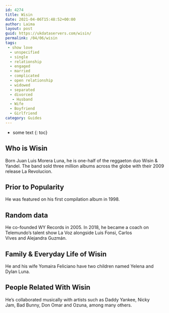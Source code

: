 ```yaml
---
id: 4274
title: Wisin
date: 2021-04-06T15:48:52+00:00
author: Laima
layout: post
guid: https://ukdataservers.com/wisin/
permalink: /04/06/wisin
tags:
 - show love
  - unspecified
  - single
  - relationship
  - engaged
  - married
  - complicated
  - open relationship
  - widowed
  - separated
  - divorced
   - Husband
  - Wife
  - Boyfriend
  - Girlfriend
category: Guides
---
```


* some text
{: toc}


## Who is Wisin
                  
                  
                  
Born Juan Luis Morera Luna, he is one-half of the reggaeton duo Wisin & Yandel. The band sold three million albums across the globe with their 2009 release La Revolucion.
                  
              
            
              
            
                
                
                
## Prior to Popularity
                  
                  
                  
He was featured on his first compilation album in 1998.
                  
              
            
              
            
                
                
                
## Random data
                  
                  
                  
He co-founded WY Records in 2005. In 2018, he became a coach on Telemundo&#8217;s talent show La Voz alongside Luis Fonsi, Carlos Vives and Alejandra Guzmán.
                  
              
            
              
            
                
                
                
## Family & Everyday Life of Wisin
                  
                  
                  
He and his wife Yomaira Feliciano have two children named Yelena and Dylan Luna.
                  
              
            
              
            
                
                
                
## People Related With Wisin
                  
                  
                  
He&#8217;s collaborated musically with artists such as Daddy Yankee, Nicky Jam, Bad Bunny, Don Omar and Ozuna, among many others.  
                  
              
            
              
            
                
              
            
              
              
            
            
              
            
          
          
          